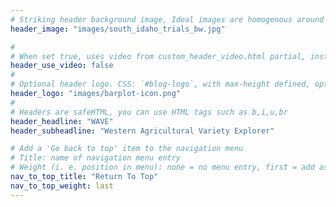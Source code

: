 ```yaml
---
# Striking header background image, Ideal images are homogenous around the centre and contrasting to the text. Non-ideal images can use `title_guard`
header_image: "images/south_idaho_trials_bw.jpg"

#
# When set true, uses video from custom_header_video.html partial, instead of header_image
header_use_video: false
#
# Optional header logo. CSS: `#blog-logo`, with max-height defined, optimize to prevent scaling
header_logo: "images/barplot-icon.png"
#
# Headers are safeHTML, you can use HTML tags such as b,i,u,br
header_headline: "WAVE"
header_subheadline: "Western Agricultural Variety Explorer"

# Add a 'Go back to top' item to the navigation menu
# Title: name of navigation menu entry
# Weight (i. e. position in menu): none = no menu entry, first = add as first entry, last = ad as last entry
nav_to_top_title: "Return To Top"
nav_to_top_weight: last
---
```

